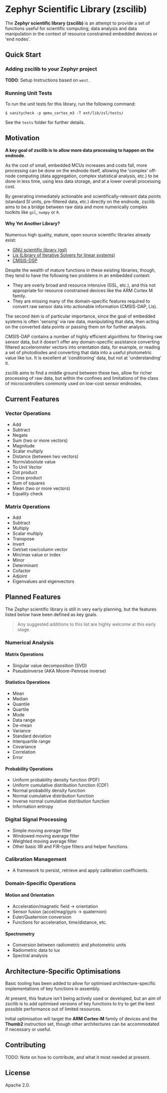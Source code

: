 # Zephyr Scientific Library (zscilib)

The **Zephyr scientific library (zscilib)** is an attempt to provide a set of functions
useful for scientific computing, data analysis and data manipulation in the
context of resource constrained embedded devices or 'end nodes'.

## Quick Start

### Adding zscilib to your Zephyr project

**TODO**: Setup Instructions based on `west`.

### Running Unit Tests

To run the unit tests for this library, run the following command:

```
$ sanitycheck -p qemu_cortex_m3 -T ext/lib/zsl/tests/
```

See the `tests` folder for further details.

## Motivation

**A key goal of zscilib is to allow more data processing to happen on the
endnode**.

As the cost of small, embedded MCUs increases and costs fall, more processing
can be done on the endnode itself, allowing the 'complex' off-node computing
(data aggregation, complex statistical analysis, etc.) to be done in less time,
using less data storage, and at a lower overall processing cost.

By generating immediately actionable and scientifically-relevant data points
(standard SI units, pre-filtered data, etc.) directly on the endnode, zscilib
aims to be a bridge between raw data and more numerically complex toolkits like
`gsl`, `numpy` or `R`.

#### Why Yet Another Library?

Numerous high quality, mature, open source scientific libraries already exist:

- [GNU scientific library (gsl)](https://www.gnu.org/software/gsl/)
- [Lis (Library of Iterative Solvers for linear systems)](https://github.com/anishida/lis)
- [CMSIS-DSP](http://www.keil.com/pack/doc/CMSIS/DSP/html/index.html)


Despite the wealth of mature functions in these existing libraries, though,
they tend to have the following two problems in an embedded context:

- They are overly broad and resource intensive (GSL, etc.), and this not
  appropriate for resource constrained devices like the ARM Cortex M family.
- They are missing many of the domain-specific features required to convert
  raw sensor data into actionable information (CMSIS-DAP, Lis).

The second item is of particular importance, since the goal of embedded systems
is often 'sensing' via raw data, manipulating that data, then acting on the
converted data points or passing them on for further analysis.

CMSIS-DAP contains a number of highly efficient algorithms for filtering
raw sensor data, but it doesn't offer any domain-specific assistance converting
filtered accelerometer vectors into orientation data, for example, or reading
a set of photodiodes and converting that data into a useful photometric value
like lux. It is excellent at 'conditioning' data, but not at 'understanding' it.

zscilib aims to find a middle ground between these two, allow for richer
processing of raw data, but within the confines and limitations of the class
of microcontrollers commonly used on low-cost sensor endnodes.

## Current Features

### Vector Operations

- Add
- Subtract
- Negate
- Sum (two or more vectors)
- Magnitude
- Scalar multiply
- Distance (between two vectors)
- Norm/absolute value
- To Unit Vector
- Dot product
- Cross product
- Sum of squares
- Mean (two or more vectors)
- Equality check

### Matrix Operations

- Add
- Subtract
- Multiply
- Scalar multiply
- Transpose
- Invert
- Get/set row/column vector
- Min/max value or index
- Minor
- Determinant
- Cofactor
- Adjoint
- Eigenvalues and eigenvectors

## Planned Features

The Zephyr scientific library is still in very early planning, but the
features listed below have been defined as key goals.

> Any suggested additions to this list are highly welcome at this early stage.

### Numerical Analysis

#### Matrix Operations

- Singular value decomposition (SVD)
- Pseudoinverse (AKA Moore-Penrose inverse)

#### Statistics Operations

- Mean
- Median
- Quantile
- Quartile
- Mode
- Data range
- De-mean
- Variance
- Standard deviation
- Interquartile range
- Covariance
- Correlation
- Error

#### Probability Operations

- Uniform probability density function (PDF)
- Uniform cumulative distribution function (CDF)
- Normal probability density function
- Normal cumulative distribution function
- Inverse normal cumulative distribution function
- Information entropy

### Digital Signal Processing

- Simple moving average filter
- Windowed moving average filter
- Weighted moving average filter
- Other basic IIR and FIR-type filters and helper functions.

### Calibration Management

- A framework to persist, retrieve and apply calibration coefficients.

### Domain-Specific Operations

#### Motion and Orientation

- Acceleration/magnetic field -> orientation
- Sensor fusion (accel/mag/gyro -> quaternion)
- Euler/Quaternion conversion
- Functions for acceleration, time/distance, etc.

#### Spectrometry

- Conversion between radiometric and photometric units
- Radiometric data to lux
- Spectral analysis

## Architecture-Specific Optimisations

Basic tooling has been added to allow for optimised architecture-specific
implementations of key functions in assembly.

At present, this feature isn't being actively used or developed, but an aim
of zscilib is to add optimised versions of key functions to try to get the
best possible performance out of limited resources.

Initial optimisation will target the **ARM Cortex-M** family of devices and the
**Thumb2** instruction set, though other architectures can be accommodated if
necessary or useful.

## Contributing

TODO: Note on how to contribute, and what it most needed at present.

## License

Apache 2.0.
